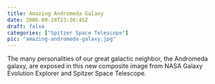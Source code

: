 ```yaml
---
title: Amazing Andromeda Galaxy
date: 2006-09-28T23:38:45Z
draft: false
categories: ["Spitzer Space Telescope"]
pic: "amazing-andromeda-galaxy.jpg"
---
```

The many personalities of our great galactic neighbor, the Andromeda galaxy, are exposed in this new composite image from NASA Galaxy Evolution Explorer and Spitzer Space Telescope. 